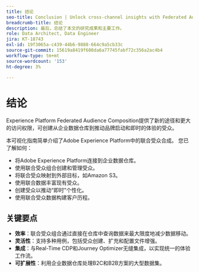 ```yaml
---
title: 结论
seo-title: Conclusion | Unlock cross-channel insights with Federated Audience Composition
breadcrumb-title: 结论
description: 最后，总结了本文的研究成果和主要工作。
role: Data Architect, Data Engineer
jira: KT-18743
exl-id: 19f3065a-c439-44b6-9888-664c9a5cb33c
source-git-commit: 15619a8419f608da6a77745fabf72c356a2ac4b4
workflow-type: tm+mt
source-wordcount: '153'
ht-degree: 3%

---
```


# 结论

Experience Platform Federated Audience Composition提供了新的途径和更大的访问权限，可创建从企业数据仓库到推动品牌启动和即时的体验的受众。

本可视化指南简单介绍了Adobe Experience Platform中的联合受众合成。 您已了解如何：

- 将Adobe Experience Platform连接到企业数据仓库。
- 使用联合受众组合创建和管理受众。
- 将联合受众映射到外部目标，如Amazon S3。
- 使用联合数据丰富现有受众。
- 创建受众以推动“即时”个性化。
- 使用联合受众数据构建客户历程。

## 关键要点

- **效率**：联合受众组合通过直接在仓库中查询数据来最大限度地减少数据移动。
- **灵活性**：支持多种用例，包括受众创建、扩充和配置文件增强。
- **集成**：与Real-Time CDP和Journey Optimizer无缝集成，以实现统一的体验工作流。
- **可扩展性**：利用企业数据仓库处理B2C和B2B方案的大型数据集。
